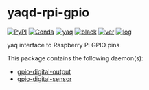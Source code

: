 # yaqd-rpi-gpio

[![PyPI](https://img.shields.io/pypi/v/yaqd-rpi-gpio)](https://pypi.org/project/yaqd-rpi-gpio)
[![Conda](https://img.shields.io/conda/vn/conda-forge/yaqd-rpi-gpio)](https://anaconda.org/conda-forge/yaqd-rpi-gpio)
[![yaq](https://img.shields.io/badge/framework-yaq-orange)](https://yaq.fyi/)
[![black](https://img.shields.io/badge/code--style-black-black)](https://black.readthedocs.io/)
[![ver](https://img.shields.io/badge/calver-YYYY.0M.MICRO-blue)](https://calver.org/)
[![log](https://img.shields.io/badge/change-log-informational)](https://gitlab.com/yaq/yaqd-rpi-gpio/-/blob/master/CHANGELOG.md)

yaq interface to Raspberry Pi GPIO pins

This package contains the following daemon(s):

- [gpio-digital-output](https://yaq.fyi/daemons/gpio-digital-output)
- [gpio-digital-sensor](https://yaq.fyi/daemons/gpio-digital-sensor)